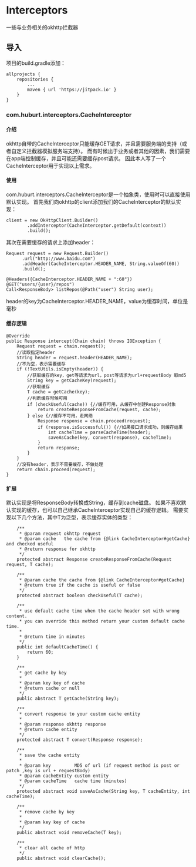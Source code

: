 # Interceptors

一些与业务相关的okhttp拦截器


## 导入

项目的build.gradle添加：

```
allprojects {
	repositories {
		...
		maven { url 'https://jitpack.io' }
	}
}
```

### com.huburt.interceptors.CacheInterceptor

#### 介绍

okhttp自带的CacheInterceptor只能缓存GET请求，并且需要服务端的支持（或者自定义拦截器模拟服务端支持）。
而有时候出于业务或者其他的因素，我们需要在app端控制缓存，并且可能还需要缓存post请求。
因此本人写了一个CacheInterceptor用于实现以上需求。

#### 使用

com.huburt.interceptors.CacheInterceptor是一个抽象类，使用时可以直接使用默认实现。
首先我们向okhttp的client添加我们的CacheInterceptor的默认实现：

```
client = new OkHttpClient.Builder()
        .addInterceptor(CacheInterceptor.getDefault(context))
        .build();
```
其次在需要缓存的请求上添加header：
```
Request request = new Request.Builder()
      .url("http://www.baidu.com")
      .addHeader(CacheInterceptor.HEADER_NAME, String.valueOf(60))
      .build();
```
```
@Headers({CacheInterceptor.HEADER_NAME + ":60"})
@GET("users/{user}/repos")
Call<ResponseBody> listRepos(@Path("user") String user);
```
header的key为CacheInterceptor.HEADER_NAME，value为缓存时间，单位是毫秒


#### 缓存逻辑

```
@Override
public Response intercept(Chain chain) throws IOException {
    Request request = chain.request();
    //读取指定header
    String header = request.header(HEADER_NAME);
    //不为空，表示需要缓存
    if (!TextUtils.isEmpty(header)) {
        //获取缓存的key，get等请求为url，post等请求为url+requestBody 取md5
        String key = getCacheKey(request);
        //获取缓存
        T cache = getCache(key);
        //判断缓存时候可用
        if (checkUseful(cache)) {//缓存可用，从缓存中创建Response对象
            return createResponseFromCache(request, cache);
        } else {//缓存不可用，走网络
            Response response = chain.proceed(request);
            if (response.isSuccessful()) {//如果接口请求成功，则缓存结果
                int cacheTime = parseCacheTime(header);
                saveAsCache(key, convert(response), cacheTime);
            }
            return response;
        }
    }
    //没有header，表示不需要缓存，不做处理
    return chain.proceed(request);
}
```

#### 扩展

默认实现是将ResponseBody转换成String，缓存到cache磁盘。
如果不喜欢默认实现的缓存，也可以自己继承CacheInterceptor实现自己的缓存逻辑。
需要实现以下几个方法，其中T为泛型，表示缓存实体的类型：
```
    /**
     * @param request okhttp request
     * @param cache   the cache from {@link CacheInterceptor#getCache} and checked useful
     * @return response for okhttp
     */
    protected abstract Response createResponseFromCache(Request request, T cache);

    /**
     * @param cache the cache from {@link CacheInterceptor#getCache}
     * @return true if the cache is useful or false
     */
    protected abstract boolean checkUseful(T cache);

    /**
     * use default cache time when the cache header set with wrong content.
     * you can override this method return your custom default cache time.
     *
     * @return time in minutes
     */
    public int defaultCacheTime() {
        return 60;
    }

    /**
     * get cache by key
     *
     * @param key key of cache
     * @return cache or null
     */
    public abstract T getCache(String key);

    /**
     * convert response to your custom cache entity
     *
     * @param response okhttp response
     * @return cache entity
     */
    protected abstract T convert(Response response);

    /**
     * save the cache entity
     *
     * @param key         MD5 of url (if request method is post or patch ,key is url + requestBody)
     * @param cacheEntity custom entity
     * @param cacheTime   cache time (minutes)
     */
    protected abstract void saveAsCache(String key, T cacheEntity, int cacheTime);

    /**
     * remove cache by key
     *
     * @param key key of cache
     */
    public abstract void removeCache(T key);

    /**
     * clear all cache of http
     */
    public abstract void clearCache();
```